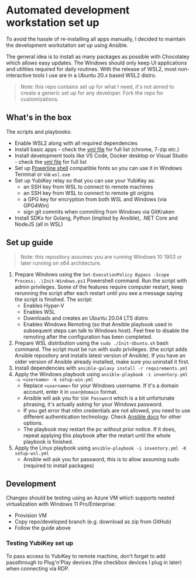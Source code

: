 # Automated development workstation set up

To avoid the hassle of re-installing all apps manually, I decided to maintain the development workstation set up using Ansible.

The general idea is to install as many packages as possible with Chocolatey which allows easy updates. The Windows should only keep UI applications and utilities required for daily routines. With the release of WSL2, most non-interactive tools I use are in a Ubuntu 20.x based WSL2 distro.

> Note: this repo contains set up for what I need, it's not aimed to create a generic set up for any developer. Fork the repo for customizations.

## What's in the box

The scripts and playbooks:

- Enable WSL2 along with all required dependencies
- Install basic apps - check the [yml file](./windows/util-packages.yml) for full list (chrome, 7-zip etc.)
- Install development tools like VS Code, Docker desktop or Visual Studio - check the [yml file](./windows/dev-packages.yml) for full list
- Set up [Powerline shell](https://github.com/b-ryan/powerline-shell) compatible fonts so you can use it in Windows Terminal or via `wsl.exe`
- Set up YubiKey relay so that you can use your YubiKey as:
    - an SSH key from WSL to connect to remote machines
    - an SSH key from WSL to connect to remote git origins
    - a GPG key for encryption from both WSL and Windows (via GPG4Win)
    - sign git commits when commiting from Windows via GitKraken
- Install SDKs for Golang, Python (implied by Ansible), .NET Core and NodeJS (all in WSL)

## Set up guide
> Note: this repository assumes you are running Windows 10 1903 or later running on x64 architecture.

1. Prepare Windows using the `Set-ExecutionPolicy Bypass -Scope Process; .\Init-Windows.ps1` Powershell command. Run the script with admin privileges. Some of the features require computer restart, keep rerunning the script after each restart until you see a message saying the script is finished. The script:
    - Enables Hyper-V
    - Enables WSL
    - Downloads and creates an Ubuntu 20.04 LTS distro
    - Enables Windows Remoting (so that Ansible playbook used in subsequent steps can talk to Windows host). Feel free to disable the remoting after the configuration has been completed.
1. Prepare WSL distribution using the `sudo ./Init-Ubuntu.sh` bash command. The script must be run with sudo privileges. (the script adds Ansible repository and installs latest version of Ansible). If you have an older version of Ansible already installed, make sure you uninstall it first.
1. Install dependencies with `ansible-galaxy install -r requirements.yml`
1. Apply the Windows playbook using `ansible-playbook -i inventory.yml -u <username> -k setup-win.yml`
    - Replace `<username>` for your Windows username. If it's a domain account, enter it in `user@domain` format.
    - Ansible will ask you for `SSH Password` which is a bit unfortunate phrasing, it's actually asking for your Windows password.
    - If you get error that ntlm credentials are not allowed, you need to use different authentication technology. Check [Ansible docs](https://docs.ansible.com/ansible/latest/user_guide/windows_winrm.html) for other options.
    - The playbook may restart the pc without prior notice. If it does, repeat applying this playbook after the restart until the whole playbook is finished.
1. Apply the Linux playbook using `ansible-playbook -i inventory.yml -K setup-wsl.yml`
    - Ansible will ask you for password, this is to allow assuming sudo (required to install packages)

## Development

Changes should be testing using an Azure VM which supports nested virtualization with Windows 11 Pro/Enterprise:
- Provision VM
- Copy repo/developed branch (e.g. download as zip from GitHub)
- Follow the guide above

### Testing YubiKey set up
To pass access to YubiKey to remote machine, don't forget to add passthrough to Plug'n'Play devices (the checkbox devices I plug in later) when connecting via RDP.